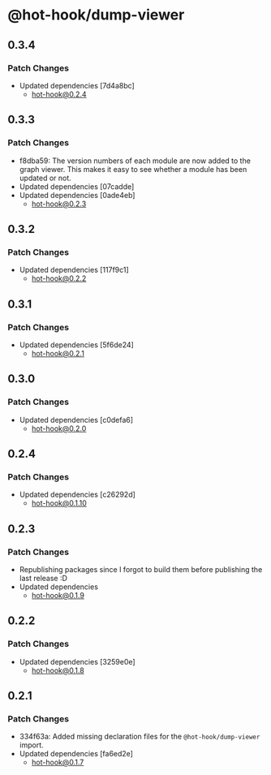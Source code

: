 # @hot-hook/dump-viewer

## 0.3.4

### Patch Changes

- Updated dependencies [7d4a8bc]
  - hot-hook@0.2.4

## 0.3.3

### Patch Changes

- f8dba59: The version numbers of each module are now added to the graph viewer. This makes it easy to see whether a module has been updated or not.
- Updated dependencies [07cadde]
- Updated dependencies [0ade4eb]
  - hot-hook@0.2.3

## 0.3.2

### Patch Changes

- Updated dependencies [117f9c1]
  - hot-hook@0.2.2

## 0.3.1

### Patch Changes

- Updated dependencies [5f6de24]
  - hot-hook@0.2.1

## 0.3.0

### Patch Changes

- Updated dependencies [c0defa6]
  - hot-hook@0.2.0

## 0.2.4

### Patch Changes

- Updated dependencies [c26292d]
  - hot-hook@0.1.10

## 0.2.3

### Patch Changes

- Republishing packages since I forgot to build them before publishing the last release :D
- Updated dependencies
  - hot-hook@0.1.9

## 0.2.2

### Patch Changes

- Updated dependencies [3259e0e]
  - hot-hook@0.1.8

## 0.2.1

### Patch Changes

- 334f63a: Added missing declaration files for the `@hot-hook/dump-viewer` import.
- Updated dependencies [fa6ed2e]
  - hot-hook@0.1.7
